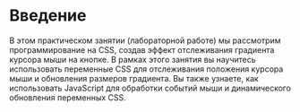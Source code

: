 # Введение

В этом практическом занятии (лабораторной работе) мы рассмотрим программирование на CSS, создав эффект отслеживания градиента курсора мыши на кнопке. В рамках этого занятия вы научитесь использовать переменные CSS для отслеживания положения курсора мыши и обновления размеров градиента. Вы также узнаете, как использовать JavaScript для обработки событий мыши и динамического обновления переменных CSS.
